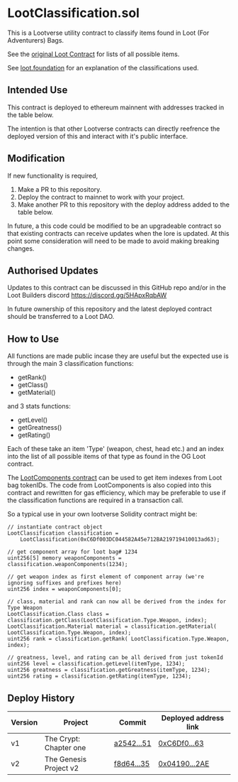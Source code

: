 # LootClassification.sol

This is a Lootverse utility contract to classify items found in Loot (For Adventurers) Bags.

See the [original Loot Contract](https://etherscan.io/address/0xff9c1b15b16263c61d017ee9f65c50e4ae0113d7) for lists of all possible items.

See [loot.foundation](https://loot.foundation/) for an explanation of the classifications used.


## Intended Use

This contract is deployed to ethereum mainnent with addresses tracked in the table below.

The intention is that other Lootverse contracts can directly reefrence the deployed version of this and interact with it's public interface.

## Modification

If new functionality is required,

1. Make a PR to this repository.
2. Deploy the contract to mainnet to work with your project.
3. Make another PR to this repository with the deploy address added to the table below.

In future, a this code could be modified to be an upgradeable contract so that existing contracts can receive updates when the lore is updated. At this point some consideration will need to be made to avoid making breaking changes.

## Authorised Updates

Updates to this contract can be discussed in this GitHub repo and/or in the Loot Builders discord https://discord.gg/5HApxRqbAW

In future ownership of this repository and the latest deployed contract should be transferred to a Loot DAO.


## How to Use

All functions are made public incase they are useful but the expected use is through the main
3 classification functions:
- getRank()
- getClass()
- getMaterial()

and 3 stats functions:
- getLevel()
- getGreatness()
- getRating()

Each of these take an item 'Type' (weapon, chest, head etc.) 
and an index into the list of all possible items of that type as found in the OG Loot contract.

The [LootComponents contract](https://etherscan.io/address/0x3eb43b1545a360d1D065CB7539339363dFD445F3#code) can be used to get item indexes from Loot bag tokenIDs.
The code from LootComponents is also copied into this contract and rewritten for gas efficiency, which may be preferable to use if the classification functions are required in a transaction call.

So a typical use in your own lootverse Solidity contract might be:
```
// instantiate contract object
LootClassification classification = 
    LootClassification(0xC6Df003DC044582A45e712BA219719410013ad63);

// get component array for loot bag# 1234
uint256[5] memory weaponComponents = classification.weaponComponents(1234);

// get weapon index as first element of component array (we're ignoring suffixes and prefixes here)
uint256 index = weaponComponents[0];

// class, material and rank can now all be derived from the index for Type Weapon
LootClassification.Class class = classification.getClass(LootClassification.Type.Weapon, index);
LootClassification.Material material = classification.getMaterial( LootClassification.Type.Weapon, index);
uint256 rank = classification.getRank( LootClassification.Type.Weapon, index);

// greatness, level, and rating can be all derived from just tokenId
uint256 level = classification.getLevel(itemType, 1234);
uint256 greatness = classification.getGreatness(itemType, 1234);
uint256 rating = classification.getRating(itemType, 1234);
```

## Deploy History

| Version | Project        | Commit | Deployed address link |
|---------|----------------|---------------------|-----------------------|
| v1 | The Crypt: Chapter one | [a2542...51](https://github.com/playmint/loot-classification/tree/a254244aaebdbe8ca5e4b2e28fc9138cfa529f51)| [0xC6Df0...63](https://etherscan.io/address/0xC6Df003DC044582A45e712BA219719410013ad63) |
| v2 | The Genesis Project v2  | [f8d64...35](https://github.com/playmint/loot-classification/tree/f8d64e4ea071585cbb505ed795491573ad5f9135)| [0x04190...2AE](https://etherscan.io/address/0x04190EF3D7C91C881D335725B6BB5d45236B22AE) |

